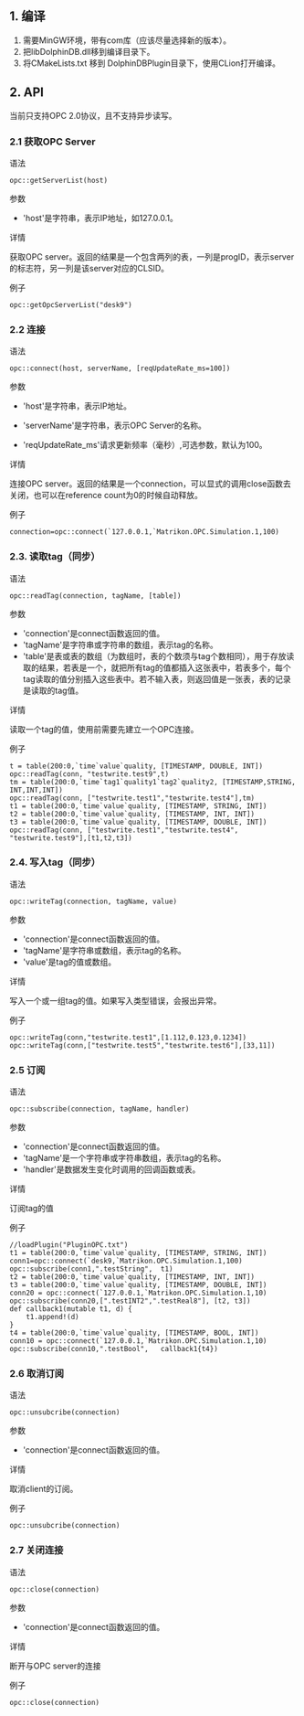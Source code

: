 ## 1. 编译

1. 需要MinGW环境，带有com库（应该尽量选择新的版本）。
2. 把libDolphinDB.dll移到编译目录下。
3. 将CMakeLists.txt 移到 DolphinDBPlugin目录下，使用CLion打开编译。

## 2. API

当前只支持OPC 2.0协议，且不支持异步读写。

### 2.1 获取OPC Server

语法
```
opc::getServerList(host)
```
参数
- 'host'是字符串，表示IP地址，如127.0.0.1。

详情

获取OPC server。返回的结果是一个包含两列的表，一列是progID，表示server的标志符，另一列是该server对应的CLSID。

例子
```
opc::getOpcServerList("desk9")
```

### 2.2 连接

语法
```
opc::connect(host, serverName, [reqUpdateRate_ms=100])
```
参数
- 'host'是字符串，表示IP地址。

- 'serverName'是字符串，表示OPC Server的名称。

- 'reqUpdateRate_ms'请求更新频率（毫秒）,可选参数，默认为100。

详情

连接OPC server。返回的结果是一个connection，可以显式的调用close函数去关闭，也可以在reference count为0的时候自动释放。


例子

```
connection=opc::connect(`127.0.0.1,`Matrikon.OPC.Simulation.1,100)
```

### 2.3. 读取tag（同步）

语法
```
opc::readTag(connection, tagName, [table])
```
参数
- 'connection'是connect函数返回的值。
- 'tagName'是字符串或字符串的数组，表示tag的名称。
- 'table'是表或表的数组（为数组时，表的个数须与tag个数相同），用于存放读取的结果，若表是一个，就把所有tag的值都插入这张表中，若表多个，每个tag读取的值分别插入这些表中。若不输入表，则返回值是一张表，表的记录是读取的tag值。

详情

读取一个tag的值，使用前需要先建立一个OPC连接。

例子

```
t = table(200:0,`time`value`quality, [TIMESTAMP, DOUBLE, INT])
opc::readTag(conn, "testwrite.test9",t)
tm = table(200:0,`time`tag1`quality1`tag2`quality2, [TIMESTAMP,STRING, INT,INT,INT])
opc::readTag(conn, ["testwrite.test1","testwrite.test4"],tm) 
t1 = table(200:0,`time`value`quality, [TIMESTAMP, STRING, INT])
t2 = table(200:0,`time`value`quality, [TIMESTAMP, INT, INT])
t3 = table(200:0,`time`value`quality, [TIMESTAMP, DOUBLE, INT])
opc::readTag(conn, ["testwrite.test1","testwrite.test4", "testwrite.test9"],[t1,t2,t3]) 
```

### 2.4. 写入tag（同步）
语法
```
opc::writeTag(connection, tagName, value)
```
参数
- 'connection'是connect函数返回的值。
- 'tagName'是字符串或数组，表示tag的名称。
- 'value'是tag的值或数组。

详情

写入一个或一组tag的值。如果写入类型错误，会报出异常。

例子
```
opc::writeTag(conn,"testwrite.test1",[1.112,0.123,0.1234])
opc::writeTag(conn,["testwrite.test5","testwrite.test6"],[33,11])
```

### 2.5 订阅

语法
```
opc::subscribe(connection, tagName, handler)
```
参数
- 'connection'是connect函数返回的值。
- 'tagName'是一个字符串或字符串数组，表示tag的名称。
- 'handler'是数据发生变化时调用的回调函数或表。

详情

订阅tag的值


例子

```
//loadPlugin("PluginOPC.txt")
t1 = table(200:0,`time`value`quality, [TIMESTAMP, STRING, INT])
conn1=opc::connect(`desk9,`Matrikon.OPC.Simulation.1,100)
opc::subscribe(conn1,".testString",  t1)
t2 = table(200:0,`time`value`quality, [TIMESTAMP, INT, INT])
t3 = table(200:0,`time`value`quality, [TIMESTAMP, DOUBLE, INT])
conn20 = opc::connect(`127.0.0.1,`Matrikon.OPC.Simulation.1,10)
opc::subscribe(conn20,[".testINT2",".testReal8"], [t2, t3])
def callback1(mutable t1, d) {
	t1.append!(d)
}
t4 = table(200:0,`time`value`quality, [TIMESTAMP, BOOL, INT])
conn10 = opc::connect(`127.0.0.1,`Matrikon.OPC.Simulation.1,10)
opc::subscribe(conn10,".testBool",   callback1{t4})
```

### 2.6 取消订阅

语法
```
opc::unsubcribe(connection)
```
参数
- 'connection'是connect函数返回的值。

详情

取消client的订阅。

例子
```
opc::unsubcribe(connection)
```

### 2.7 关闭连接
语法
```
opc::close(connection)
```
参数
- 'connection'是connect函数返回的值。

详情

断开与OPC server的连接

例子
```
opc::close(connection)
```
